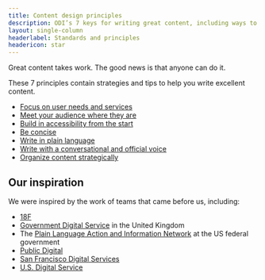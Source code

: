 ```yaml
---
title: Content design principles
description: ODI’s 7 keys for writing great content, including ways to implement them
layout: single-column
headerlabel: Standards and principles
headericon: star
---
```

<p class="text-lead">Great content takes work. The good news is that anyone can do it.</p>

These 7 principles contain strategies and tips to help you write excellent content.

* [Focus on user needs and services](/content-design/principles/focus-on-user-needs-services/)
* [Meet your audience where they are](/content-design/principles/meet-your-audience-where-they-are/)
* [Build in accessibility from the start](/content-design/principles/build-accessibility-from-start/)
* [Be concise](/content-design/principles/be-concise/)
* [Write in plain language](/content-design/principles/write-in-plain-language/)
* [Write with a conversational and official voice](/content-design/principles/write-with-conversational-official-voice/)
* [Organize content strategically](/content-design/principles/organize-content-strategically/)

## Our inspiration

We were inspired by the work of teams that came before us, including:

* [18F](https://18f.gsa.gov/)
* [Government Digital Service](https://www.gov.uk/government/organisations/government-digital-service) in the United Kingdom
* The [Plain Language Action and Information Network](https://www.plainlanguage.gov/) at the US federal government
* [Public Digital](https://public.digital/)
* [San Francisco Digital Services](https://www.sf.gov/departments/city-administrator/digital-services)
* [U.S. Digital Service](https://www.usds.gov/)
